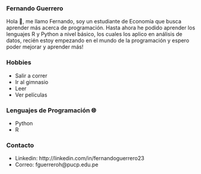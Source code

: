 ### Fernando Guerrero

<div>
 <p>
Hola 👋, me llamo Fernando, soy un estudiante de Economía que busca aprender más acerca de programación. Hasta ahora he podido aprender los lenguajes R y Python a nivel básico, los cuales los aplico en análisis de datos, recién estoy empezando en el mundo de la programación y espero poder mejorar y aprender más!
</p>
</div>

### Hobbies
<ul> 
 <li>Salir a correr</li>
 <li>Ir al gimnasio</li>
 <li>Leer</li>
 <li>Ver películas</li>
</ul>


### Lenguajes de Programación 🌐
<ul> 
 <li>Python</li>
 <li>R</li>
</ul>

### Contacto
<ul> 
 <li>Linkedin: http://linkedin.com/in/fernandoguerrero23</li>
 <li>Correo: fguerreroh@pucp.edu.pe</li>
</ul>
